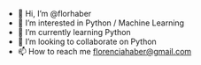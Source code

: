 - 👋 Hi, I’m @florhaber
- 👀 I’m interested in Python / Machine Learning
- 🌱 I’m currently learning Python
- 💞️ I’m looking to collaborate on Python
- 📫 How to reach me florenciahaber@gmail.com

<!---
florhaber/florhaber is a ✨ special ✨ repository because its `README.md` (this file) appears on your GitHub profile.
You can click the Preview link to take a look at your changes.
--->
